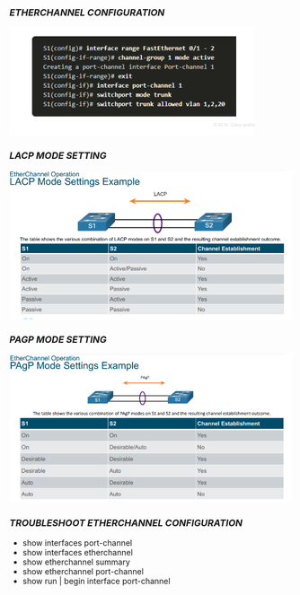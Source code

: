 ### ***ETHERCHANNEL CONFIGURATION***
![Banner](images/conf.png)

### ***LACP MODE SETTING***
![Banner](images/lacp.png)

### ***PAGP MODE SETTING***
![Banner](images/pagp.png)

### ***TROUBLESHOOT ETHERCHANNEL CONFIGURATION***
- show interfaces port-channel
- show interfaces etherchannel
- show etherchannel summary
- show etherchannel port-channel 
- show run | begin interface port-channel